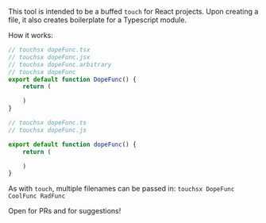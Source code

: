 This tool is intended to be a buffed `touch` for React projects. Upon creating a file, it also creates boilerplate for a Typescript module. 

How it works:

```typescript
// touchsx dopeFunc.tsx
// touchsx dopeFunc.jsx
// touchsx dopeFunc.arbitrary
// touchsx dopeFunc
export default function DopeFunc() {
	return (

	)
}
```

```typescript
// touchsx dopeFunc.ts
// touchsx dopeFunc.js

export default function dopeFunc() {
	return (

	)
}
```

As with `touch`, multiple filenames can be passed in: `touchsx DopeFunc CoolFunc RadFunc`

Open for PRs and for suggestions!